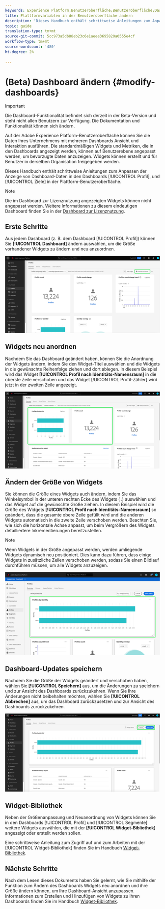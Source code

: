 ```yaml
---
keywords: Experience Platform;Benutzeroberfläche;Benutzeroberfläche;Dashboards;Dashboard;Profil;Segmente;Ziele;Lizenzverwendung
title: Plattformvariablen in der Benutzeroberfläche ändern
description: 'Dieses Handbuch enthält schrittweise Anleitungen zum Anpassen der Anzeige der Adobe Experience Platform-Daten Ihres Unternehmens in Dashboards. '
topic: guide
translation-type: tm+mt
source-git-commit: 5cc973a5db88eb23c6e1aeee3695820a0555e4cf
workflow-type: tm+mt
source-wordcount: '480'
ht-degree: 2%

---
```



# (Beta) Dashboard ändern {#modify-dashboards}

>[!IMPORTANT]
>
>Die Dashboard-Funktionalität befindet sich derzeit in der Beta-Version und steht nicht allen Benutzern zur Verfügung. Die Dokumentation und Funktionalität können sich ändern.

Auf der Adobe Experience Platform-Benutzeroberfläche können Sie die Daten Ihres Unternehmens mit mehreren Dashboards Ansicht und Interaktion ausführen. Die standardmäßigen Widgets und Metriken, die in den Dashboards angezeigt werden, können auf Benutzerebene angepasst werden, um bevorzugte Daten anzuzeigen. Widgets können erstellt und für Benutzer in derselben Organisation freigegeben werden.

Dieses Handbuch enthält schrittweise Anleitungen zum Anpassen der Anzeige von Dashboard-Daten in den Dashboards [!UICONTROL Profil],  und [!UICONTROL Ziele] in der Plattform-Benutzeroberfläche.

>[!NOTE]
>
>Die im Dashboard zur Lizenznutzung angezeigten Widgets können nicht angepasst werden. Weitere Informationen zu diesem eindeutigen Dashboard finden Sie in der [Dashboard zur Lizenznutzung](guides/license-usage.md).

## Erste Schritte

Aus jedem Dashboard (z. B. dem Dashboard [!UICONTROL Profil]) können Sie **[!UICONTROL Dashboard]** ändern auswählen, um die Größe vorhandener Widgets zu ändern und neu anzuordnen.

![](images/customization/modify-dashboard.png)

## Widgets neu anordnen

Nachdem Sie das Dashboard geändert haben, können Sie die Anordnung der Widgets ändern, indem Sie den Widget-Titel auswählen und die Widgets in die gewünschte Reihenfolge ziehen und dort ablegen. In diesem Beispiel wird das Widget **[!UICONTROL Profil nach Identitäts-Namensraum]** in die oberste Zeile verschoben und das Widget [!UICONTROL Profil-Zähler] wird jetzt in der zweiten Zeile angezeigt.

![](images/customization/move-widget.png)

## Ändern der Größe von Widgets

Sie können die Größe eines Widgets auch ändern, indem Sie das Winkelsymbol in der unteren rechten Ecke des Widgets (`⌟`) auswählen und das Widget auf die gewünschte Größe ziehen. In diesem Beispiel wird die Größe des Widgets **[!UICONTROL Profil nach Identitäts-Namensraum]** so geändert, dass die gesamte obere Zeile gefüllt wird und die anderen Widgets automatisch in die zweite Zeile verschoben werden. Beachten Sie, wie sich die horizontale Achse anpasst, um beim Vergrößern des Widgets detailliertere Inkrementierungen bereitzustellen.

>[!NOTE]
>
>Wenn Widgets in der Größe angepasst werden, werden umliegende Widgets dynamisch neu positioniert. Dies kann dazu führen, dass einige Widgets in zusätzliche Zeilen verschoben werden, sodass Sie einen Bildlauf durchführen müssen, um alle Widgets anzuzeigen.

![](images/customization/resize-widget.png)

## Dashboard-Updates speichern

Nachdem Sie die Größe der Widgets geändert und verschoben haben, wählen Sie **[!UICONTROL Speichern]** aus, um die Änderungen zu speichern und zur Ansicht des Dashboards zurückzukehren. Wenn Sie Ihre Änderungen nicht beibehalten möchten, wählen Sie **[!UICONTROL Abbrechen]** aus, um das Dashboard zurückzusetzen und zur Ansicht des Dashboards zurückzukehren.

![](images/customization/save-changes.png)

## Widget-Bibliothek

Neben der Größenanpassung und Neuanordnung von Widgets können Sie in den Dashboards [!UICONTROL Profil] und [!UICONTROL Segmente] weitere Widgets auswählen, die mit der **[!UICONTROL Widget-Bibliothek]** angezeigt oder erstellt werden sollen.

Eine schrittweise Anleitung zum Zugriff auf und zum Arbeiten mit der [!UICONTROL Widget-Bibliothek] finden Sie im Handbuch [Widget-Bibliothek](widget-library.md).

## Nächste Schritte

Nach dem Lesen dieses Dokuments haben Sie gelernt, wie Sie mithilfe der Funktion zum Ändern des Dashboards Widgets neu anordnen und ihre Größe ändern können, um Ihre Dashboard-Ansicht anzupassen. Informationen zum Erstellen und Hinzufügen von Widgets zu Ihren Dashboards finden Sie im Handbuch [Widget-Bibliothek](widget-library.md).